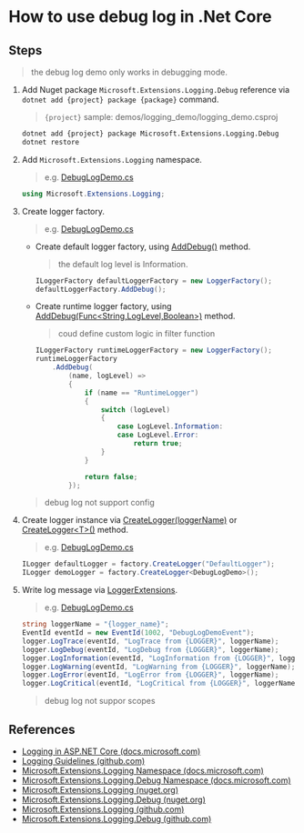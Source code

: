 # How to use debug log in .Net Core

## Steps

> the debug log demo only works in debugging mode.

1. Add Nuget package `Microsoft.Extensions.Logging.Debug` reference via `dotnet add {project} package {package}` command.

    > `{project}` sample: demos/logging_demo/logging_demo.csproj

    ```bash
    dotnet add {project} package Microsoft.Extensions.Logging.Debug
    dotnet restore
    ```

2. Add `Microsoft.Extensions.Logging` namespace.

    > e.g. [DebugLogDemo.cs](../../demos/logging_demo/DebugLogDemo.cs)
    ```csharp
    using Microsoft.Extensions.Logging;
    ```

3. Create logger factory.

    > e.g. [DebugLogDemo.cs](../../demos/logging_demo/DebugLogDemo.cs)

    * Create default logger factory, using [AddDebug()](https://docs.microsoft.com/en-us/dotnet/api/microsoft.extensions.logging.debugloggerfactoryextensions.adddebug?view=aspnetcore-2.0#Microsoft_Extensions_Logging_DebugLoggerFactoryExtensions_AddDebug_Microsoft_Extensions_Logging_ILoggerFactory_) method.
        > the default log level is Information.
        ```csharp
        ILoggerFactory defaultLoggerFactory = new LoggerFactory();
        defaultLoggerFactory.AddDebug();
        ```

    * Create runtime logger factory, using [AddDebug(Func<String,LogLevel,Boolean>)](https://docs.microsoft.com/en-us/dotnet/api/microsoft.extensions.logging.debugloggerfactoryextensions.adddebug?view=aspnetcore-2.0#Microsoft_Extensions_Logging_DebugLoggerFactoryExtensions_AddDebug_Microsoft_Extensions_Logging_ILoggerFactory_System_Func_System_String_Microsoft_Extensions_Logging_LogLevel_System_Boolean__) method.
        > coud define custom logic in filter function
        ```csharp
        ILoggerFactory runtimeLoggerFactory = new LoggerFactory();
        runtimeLoggerFactory
            .AddDebug(
                (name, logLevel) =>
                {
                    if (name == "RuntimeLogger")
                    {
                        switch (logLevel)
                        {
                            case LogLevel.Information:
                            case LogLevel.Error:
                                return true;
                        }
                    }

                    return false;
                });
        ```

    > debug log not support config

4. Create logger instance via [CreateLogger(loggerName)](https://docs.microsoft.com/en-us/dotnet/api/microsoft.extensions.logging.iloggerfactory.createlogger?view=aspnetcore-2.0#Microsoft_Extensions_Logging_ILoggerFactory_CreateLogger_System_String_) or [CreateLogger&lt;T&gt;()](https://docs.microsoft.com/en-us/dotnet/api/microsoft.extensions.logging.loggerfactoryextensions.createlogger?view=aspnetcore-2.0#Microsoft_Extensions_Logging_LoggerFactoryExtensions_CreateLogger__1_Microsoft_Extensions_Logging_ILoggerFactory_) method.
    > e.g. [DebugLogDemo.cs](../../demos/logging_demo/DebugLogDemo.cs)
    ```csharp
    ILogger defaultLogger = factory.CreateLogger("DefaultLogger");
    ILogger demoLogger = factory.CreateLogger<DebugLogDemo>();
    ```

5. Write log message via [LoggerExtensions](https://docs.microsoft.com/en-us/dotnet/api/microsoft.extensions.logging.loggerextensions?view=aspnetcore-2.0).

    > e.g. [DebugLogDemo.cs](../../demos/logging_demo/DebugLogDemo.cs)

    ```csharp
    string loggerName = "{logger_name}";
    EventId eventId = new EventId(1002, "DebugLogDemoEvent");
    logger.LogTrace(eventId, "LogTrace from {LOGGER}", loggerName);
    logger.LogDebug(eventId, "LogDebug from {LOGGER}", loggerName);
    logger.LogInformation(eventId, "LogInformation from {LOGGER}", loggerName);
    logger.LogWarning(eventId, "LogWarning from {LOGGER}", loggerName);
    logger.LogError(eventId, "LogError from {LOGGER}", loggerName);
    logger.LogCritical(eventId, "LogCritical from {LOGGER}", loggerName);
    ```

    > debug log not suppor scopes

## References

* [Logging in ASP.NET Core (docs.microsoft.com)](https://docs.microsoft.com/en-us/aspnet/core/fundamentals/logging/)
* [Logging Guidelines (github.com)](https://github.com/aspnet/Logging/wiki/Guidelines)
* [Microsoft.Extensions.Logging Namespace (docs.microsoft.com)](https://docs.microsoft.com/en-us/dotnet/api/microsoft.extensions.logging)
* [Microsoft.Extensions.Logging.Debug Namespace (docs.microsoft.com)](https://docs.microsoft.com/en-us/dotnet/api/microsoft.extensions.logging.debug)
* [Microsoft.Extensions.Logging (nuget.org)](https://www.nuget.org/packages/Microsoft.Extensions.Logging)
* [Microsoft.Extensions.Logging.Debug (nuget.org)](https://www.nuget.org/packages/Microsoft.Extensions.Logging.Debug)
* [Microsoft.Extensions.Logging (github.com)](https://github.com/aspnet/Logging/tree/dev/src/Microsoft.Extensions.Logging)
* [Microsoft.Extensions.Logging.Debug (github.com)](https://github.com/aspnet/Logging/tree/dev/src/Microsoft.Extensions.Logging.Debug)

